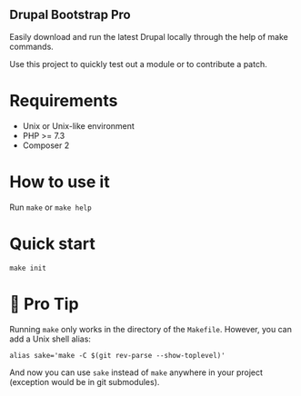 ## Drupal Bootstrap Pro

Easily download and run the latest Drupal locally through the help of make commands.

Use this project to quickly test out a module or to contribute a patch.

# Requirements

- Unix or Unix-like environment
- PHP >= 7.3
- Composer 2

# How to use it

Run `make` or `make help`

# Quick start

`make init`

# 🍶 Pro Tip

Running `make` only works in the directory of the `Makefile`. However, you can add a Unix shell alias:

`alias sake='make -C $(git rev-parse --show-toplevel)'`

And now you can use `sake` instead of `make` anywhere in your project (exception would be in git submodules).
